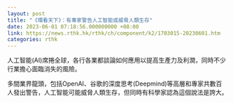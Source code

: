 ```yaml
---
layout: post
title: "《環看天下》：有專家警告人工智能或威脅人類生存"
date: 2023-06-01 07:18:56.000000000 +08:00
link: https://news.rthk.hk/rthk/ch/component/k2/1703015-20230601.htm
categories: rthk
---
```


人工智能(AI)席捲全球，各行各業都談論如何應用以提高生產力及利潤，同時不少行業擔心面臨消失的風險。

多間業界龍頭，包括OpenAI、谷歌的深度思考(Deepmind)等高層和專家共數百人發出警告，人工智能可能威脅人類生存，但同時有科學家認為這個說法是誇大。
